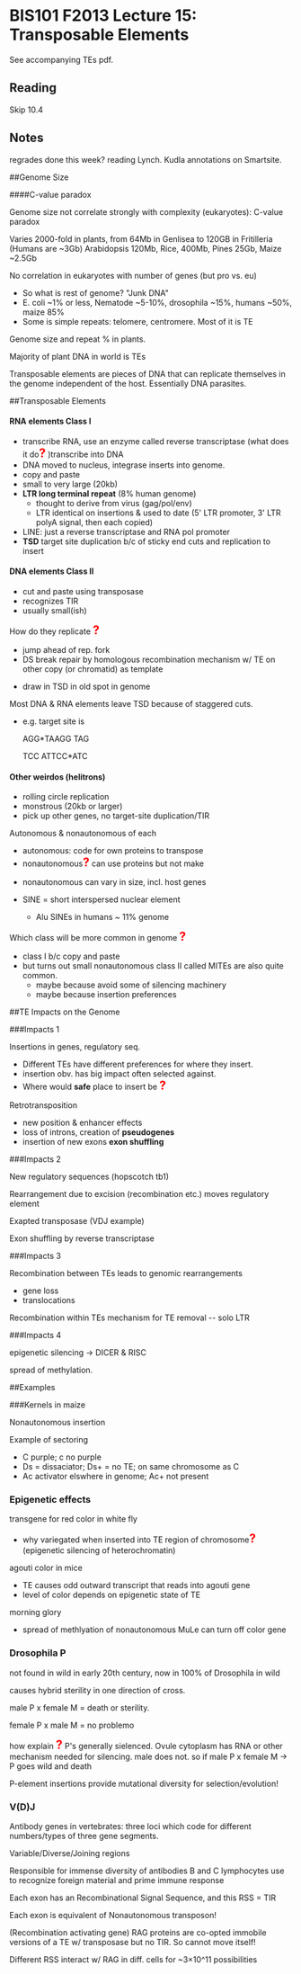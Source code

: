 # BIS101 F2013 Lecture 15: Transposable Elements

See accompanying TEs pdf.

## Reading

Skip 10.4

## Notes

regrades done this week?
reading Lynch. Kudla annotations on Smartsite.

##Genome Size

####C-value paradox

Genome size not correlate strongly with complexity (eukaryotes): C-value paradox
 
Varies 2000-fold in plants, from 64Mb in Genlisea to 120GB in Fritilleria (Humans are ~3Gb) Arabidopsis 120Mb, Rice, 400Mb, Pines 25Gb, Maize ~2.5Gb

No correlation in eukaryotes with number of genes (but pro vs. eu)

* So what is rest of genome? "Junk DNA" 
* E. coli ~1% or less, Nematode ~5-10%, drosophila ~15%, humans ~50%, maize  85%
* Some is simple repeats: telomere, centromere. Most of it is TE

Genome size and repeat % in plants. 

Majority of plant DNA in world is TEs

Transposable elements are pieces of DNA that can replicate themselves in the genome independent of the host. Essentially DNA parasites.

##Transposable Elements

#### RNA elements Class I

- transcribe RNA, use an enzyme called reverse transcriptase (what does it do<strong style="font-size: 150%; color: red;">?</strong> )transcribe into DNA
- DNA moved to nucleus, integrase inserts into genome.
- copy and paste
- small to very large (20kb)
- **LTR long terminal repeat** (8% human genome)  
	- thought to derive from virus (gag/pol/env)  
	- LTR identical on insertions & used to date (5' LTR promoter, 3' LTR polyA signal, then each copied)
- LINE: just a reverse transcriptase and RNA pol promoter
- **TSD** target site duplication b/c of sticky end cuts and replication to insert

#### DNA elements Class II

- cut and paste using transposase
- recognizes TIR
- usually small(ish)

How do they replicate <strong style="font-size: 150%; color: red;">?</strong> 

* jump ahead of rep. fork	
* DS break repair by homologous recombination mechanism w/ TE on other copy	(or chromatid) as template
	
- draw in TSD in old spot in genome

Most DNA & RNA elements leave TSD because of staggered cuts.

* e.g. target site is 

	AGG*TAAGG TAG
	
	TCC ATTCC*ATC

#### Other weirdos (helitrons) 

- rolling circle replication
- monstrous (20kb or larger)
- pick up other genes, no target-site duplication/TIR

Autonomous & nonautonomous of each  

* autonomous: code for own proteins to transpose
* nonautonomous<strong style="font-size: 150%; color: red;">?</strong> can use proteins but not make
- nonautonomous can vary in size, incl. host genes
- SINE = short interspersed nuclear element

	- Alu SINEs in humans ~ 11% genome 
	
Which class will be more common in genome <strong style="font-size: 150%; color: red;">?</strong> 

* class I b/c copy and paste
* but turns out small nonautonomous class II called MITEs are also quite common.
	* maybe because avoid some of silencing machinery
	* maybe because insertion preferences

##TE Impacts on the Genome

###Impacts 1

Insertions in genes, regulatory seq.

* Different TEs have different preferences for where they insert.
* insertion obv. has big impact often selected against.
* Where would **safe** place to insert be <strong style="font-size: 150%; color: red;">?</strong>

Retrotransposition

- new position & enhancer effects
- loss of introns, creation of **pseudogenes**
- insertion of new exons **exon shuffling**

###Impacts 2

New regulatory sequences (hopscotch tb1)

Rearrangement due to excision (recombination etc.) moves regulatory element

Exapted transposase (VDJ example)

Exon shuffling by reverse transcriptase

###Impacts 3

Recombination between TEs leads to genomic rearrangements
- gene loss
- translocations

Recombination within TEs mechanism for TE removal -- solo LTR

###Impacts 4

epigenetic silencing -> DICER & RISC

spread of methylation.

##Examples

###Kernels in maize

Nonautonomous insertion

Example of sectoring

- C purple; c no purple
- Ds = dissaciator; Ds+ = no TE; on same chromosome as C
- Ac activator elswhere in genome; Ac+ not present

### Epigenetic effects

transgene for red color in white fly

* why variegated when inserted into TE region of chromosome<strong style="font-size: 150%; color: red;">?</strong> (epigenetic silencing of heterochromatin)
	
agouti color in mice

- TE causes odd outward transcript that reads into agouti gene
- level of color depends on epigenetic state of TE

morning glory

- spread of methlyation of nonautonomous MuLe can turn off color gene

### Drosophila P

not found in wild in early 20th century, now in 100% of Drosophila in wild

causes hybrid sterility in one direction of cross.

male P x female M = death or sterility. 

female P x male M = no problemo

how explain <strong style="font-size: 150%; color: red;">?</strong> P's generally sielenced.  Ovule cytoplasm has RNA or other mechanism needed for silencing.  male does not. so if male P x female M -> P goes wild and death

P-element insertions provide mutational diversity for selection/evolution!


### V(D)J

 Antibody genes in vertebrates: three loci which code for different numbers/types of three gene segments.

Variable/Diverse/Joining regions

Responsible for immense diversity of antibodies B and C lymphocytes use to recognize foreign material and prime immune response

Each exon has an Recombinational Signal Sequence, and this RSS = TIR

Each exon is equivalent of Nonautonomous transposon!

(Recombination activating gene) RAG proteins are co-opted immobile versions of a TE w/ transposase but no TIR. So cannot move itself!

Different RSS interact w/ RAG in diff. cells for ~3×10^11 possibilities